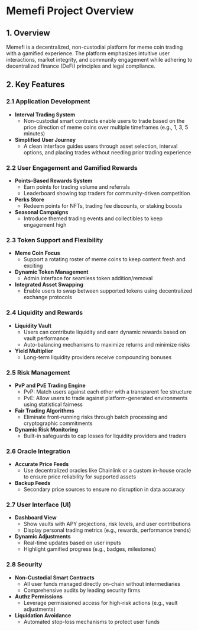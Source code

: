 # Memefi Project Overview

## 1. Overview
Memefi is a decentralized, non-custodial platform for meme coin trading with a gamified experience. The platform emphasizes intuitive user interactions, market integrity, and community engagement while adhering to decentralized finance (DeFi) principles and legal compliance.

## 2. Key Features

### 2.1 Application Development
- **Interval Trading System**
  - Non-custodial smart contracts enable users to trade based on the price direction of meme coins over multiple timeframes (e.g., 1, 3, 5 minutes)
- **Simplified User Journey**
  - A clean interface guides users through asset selection, interval options, and placing trades without needing prior trading experience

### 2.2 User Engagement and Gamified Rewards
- **Points-Based Rewards System**
  - Earn points for trading volume and referrals
  - Leaderboard showing top traders for community-driven competition
- **Perks Store**
  - Redeem points for NFTs, trading fee discounts, or staking boosts
- **Seasonal Campaigns**
  - Introduce themed trading events and collectibles to keep engagement high

### 2.3 Token Support and Flexibility
- **Meme Coin Focus**
  - Support a rotating roster of meme coins to keep content fresh and exciting
- **Dynamic Token Management**
  - Admin interface for seamless token addition/removal
- **Integrated Asset Swapping**
  - Enable users to swap between supported tokens using decentralized exchange protocols

### 2.4 Liquidity and Rewards
- **Liquidity Vault**
  - Users can contribute liquidity and earn dynamic rewards based on vault performance
  - Auto-balancing mechanisms to maximize returns and minimize risks
- **Yield Multiplier**
  - Long-term liquidity providers receive compounding bonuses

### 2.5 Risk Management
- **PvP and PvE Trading Engine**
  - PvP: Match users against each other with a transparent fee structure
  - PvE: Allow users to trade against platform-generated environments using statistical fairness
- **Fair Trading Algorithms**
  - Eliminate front-running risks through batch processing and cryptographic commitments
- **Dynamic Risk Monitoring**
  - Built-in safeguards to cap losses for liquidity providers and traders

### 2.6 Oracle Integration
- **Accurate Price Feeds**
  - Use decentralized oracles like Chainlink or a custom in-house oracle to ensure price reliability for supported assets
- **Backup Feeds**
  - Secondary price sources to ensure no disruption in data accuracy

### 2.7 User Interface (UI)
- **Dashboard View**
  - Show vaults with APY projections, risk levels, and user contributions
  - Display personal trading metrics (e.g., rewards, performance trends)
- **Dynamic Adjustments**
  - Real-time updates based on user inputs
  - Highlight gamified progress (e.g., badges, milestones)

### 2.8 Security
- **Non-Custodial Smart Contracts**
  - All user funds managed directly on-chain without intermediaries
  - Comprehensive audits by leading security firms
- **Authz Permissions**
  - Leverage permissioned access for high-risk actions (e.g., vault adjustments)
- **Liquidation Avoidance**
  - Automated stop-loss mechanisms to protect user funds
